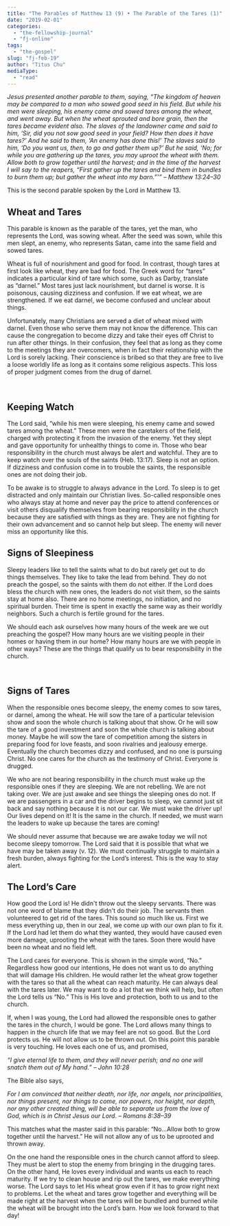 ```yaml
---
title: "The Parables of Matthew 13 (9) • The Parable of the Tares (1)"
date: "2019-02-01"
categories: 
  - "the-fellowship-journal"
  - "fj-online"
tags: 
  - "the-gospel"
slug: "fj-feb-19"
author: "Titus Chu"
mediaType: 
  - "read"
---
```


_Jesus presented another parable to them, saying, “The kingdom of heaven may be compared to a man who sowed good seed in his field. But while his men were sleeping, his enemy came and sowed tares among the wheat, and went away. But when the wheat sprouted and bore grain, then the tares became evident also. The slaves of the landowner came and said to him, ‘Sir, did you not sow good seed in your field? How then does it have tares?’ And he said to them, ‘An enemy has done this!’ The slaves said to him, ‘Do you want us, then, to go and gather them up?’ But he said, ‘No; for while you are gathering up the tares, you may uproot the wheat with them. Allow both to grow together until the harvest; and in the time of the harvest I will say to the reapers, “First gather up the tares and bind them in bundles to burn them up; but gather the wheat into my barn.”’”_ _– Matthew 13:24–30_

This is the second parable spoken by the Lord in Matthew 13.

 

## **Wheat and Tares**

This parable is known as the parable of the tares, yet the man, who represents the Lord, was sowing wheat. After the seed was sown, while this men slept, an enemy, who represents Satan, came into the same field and sowed tares.

Wheat is full of nourishment and good for food. In contrast, though tares at first look like wheat, they are bad for food. The Greek word for “tares” indicates a particular kind of tare which some, such as Darby, translate as “darnel.” Most tares just lack nourishment, but darnel is worse. It is poisonous, causing dizziness and confusion. If we eat wheat, we are strengthened. If we eat darnel, we become confused and unclear about things.

Unfortunately, many Christians are served a diet of wheat mixed with darnel. Even those who serve them may not know the difference. This can cause the congregation to become dizzy and take their eyes off Christ to run after other things. In their confusion, they feel that as long as they come to the meetings they are overcomers, when in fact their relationship with the Lord is sorely lacking. Their conscience is bribed so that they are free to live a loose worldly life as long as it contains some religious aspects. This loss of proper judgment comes from the drug of darnel.

 

## **Keeping Watch**

The Lord said, “while his men were sleeping, his enemy came and sowed tares among the wheat.” These men were the caretakers of the field, charged with protecting it from the invasion of the enemy. Yet they slept and gave opportunity for unhealthy things to come in. Those who bear responsibility in the church must always be alert and watchful. They are to keep watch over the souls of the saints (Heb. 13:17). Sleep is not an option. If dizziness and confusion come in to trouble the saints, the responsible ones are not doing their job.

To be awake is to struggle to always advance in the Lord. To sleep is to get distracted and only maintain our Christian lives. So-called responsible ones who always stay at home and never pay the price to attend conferences or visit others disqualify themselves from bearing responsibility in the church because they are satisfied with things as they are. They are not fighting for their own advancement and so cannot help but sleep. The enemy will never miss an opportunity like this.

 

## **Signs of Sleepiness**

Sleepy leaders like to tell the saints what to do but rarely get out to do things themselves. They like to take the lead from behind. They do not preach the gospel, so the saints with them do not either. If the Lord does bless the church with new ones, the leaders do not visit them, so the saints stay at home also. There are no home meetings, no initiation, and no spiritual burden. Their time is spent in exactly the same way as their worldly neighbors. Such a church is fertile ground for the tares.

We should each ask ourselves how many hours of the week are we out preaching the gospel? How many hours are we visiting people in their homes or having them in our home? How many hours are we with people in other ways? These are the things that qualify us to bear responsibility in the church.

 

## **Signs of Tares**

When the responsible ones become sleepy, the enemy comes to sow tares, or darnel, among the wheat. He will sow the tare of a particular television show and soon the whole church is talking about that show. Or he will sow the tare of a good investment and soon the whole church is talking about money. Maybe he will sow the tare of competition among the sisters in preparing food for love feasts, and soon rivalries and jealousy emerge. Eventually the church becomes dizzy and confused, and no one is pursuing Christ. No one cares for the church as the testimony of Christ. Everyone is drugged.

We who are not bearing responsibility in the church must wake up the responsible ones if they are sleeping. We are not rebelling. We are not taking over. We are just awake and see things the sleeping ones do not. If we are passengers in a car and the driver begins to sleep, we cannot just sit back and say nothing because it is not our car. We must wake the driver up! Our lives depend on it! It is the same in the church. If needed, we must warn the leaders to wake up because the tares are coming!

We should never assume that because we are awake today we will not become sleepy tomorrow. The Lord said that it is possible that what we have may be taken away (v. 12). We must continually struggle to maintain a fresh burden, always fighting for the Lord’s interest. This is the way to stay alert.

 

## **The Lord’s Care**

How good the Lord is! He didn't throw out the sleepy servants. There was not one word of blame that they didn't do their job. The servants then volunteered to get rid of the tares. This sound so much like us. First we mess everything up, then in our zeal, we come up with our own plan to fix it. If the Lord had let them do what they wanted, they would have caused even more damage, uprooting the wheat with the tares. Soon there would have been no wheat and no field left.

The Lord cares for everyone. This is shown in the simple word, “No.” Regardless how good our intentions, He does not want us to do anything that will damage His children. He would rather let the wheat grow together with the tares so that all the wheat can reach maturity. He can always deal with the tares later. We may want to do a lot that we think will help, but often the Lord tells us “No.” This is His love and protection, both to us and to the church.

If, when I was young, the Lord had allowed the responsible ones to gather the tares in the church, I would be gone. The Lord allows many things to happen in the church life that we may feel are not so good. But the Lord protects us. He will not allow us to be thrown out. On this point this parable is very touching. He loves each one of us, and promised,

_“I give eternal life to them, and they will never perish; and no one will snatch them out of My hand.”_ _– John 10:28_

The Bible also says,

_For I am convinced that neither death, nor life, nor angels, nor principalities, nor things present, nor things to come, nor powers, nor height, nor depth, nor any other created thing, will be able to separate us from the love of God, which is in Christ Jesus our Lord._ _– Romans 8:38–39_

This matches what the master said in this parable: “No…Allow both to grow together until the harvest.” He will not allow any of us to be uprooted and thrown away.

On the one hand the responsible ones in the church cannot afford to sleep. They must be alert to stop the enemy from bringing in the drugging tares. On the other hand, He loves every individual and wants us each to reach maturity. If we try to clean house and rip out the tares, we make everything worse. The Lord says to let His wheat grow even if it has to grow right next to problems. Let the wheat and tares grow together and everything will be made right at the harvest when the tares will be bundled and burned while the wheat will be brought into the Lord’s barn. How we look forward to that day!
